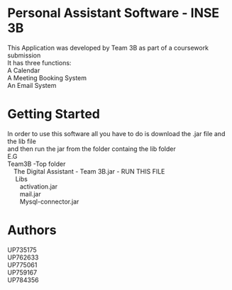 <h1>Personal Assistant Software - INSE 3B</h1>

This Application was developed by Team 3B as part of a coursework submission<br/>
It has three functions:<br/>
  A Calendar<br/>
  A Meeting Booking System<br/>
  An Email System<br/>

<h1>Getting Started</h1>
In order to use this software all you have to do is download the .jar file and the lib file<br/>
and then run the jar from the folder containg the lib folder<br/>
E.G<br/>
Team3B  -Top folder<br/>
  &emsp;The Digital Assistant - Team 3B.jar - RUN THIS FILE<br/>
 &emsp; Libs<br/>
    &emsp;&emsp;activation.jar<br/>
    &emsp;&emsp;mail.jar<br/>
    &emsp;&emsp;Mysql-connector.jar<br/>

<h1>Authors</h1>
UP735175<br/>
UP762633<br/>
UP775061<br/>
UP759167<br/>
UP784356<br/>

